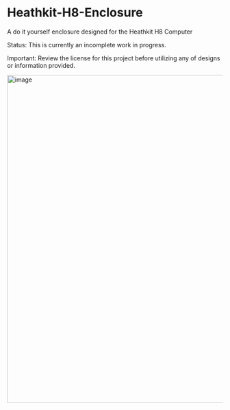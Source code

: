 # Heathkit-H8-Enclosure
A do it yourself enclosure designed for the Heathkit H8 Computer

Status: This is currently an incomplete work in progress.

Important: Review the license for this project before utilizing any of designs or information provided.

<img width="765" alt="image" src="https://github.com/CraigBladow/Heathkit-H8-Enclosure/assets/114250647/2b7c8b28-3663-475c-9ec7-980ab834de09">
